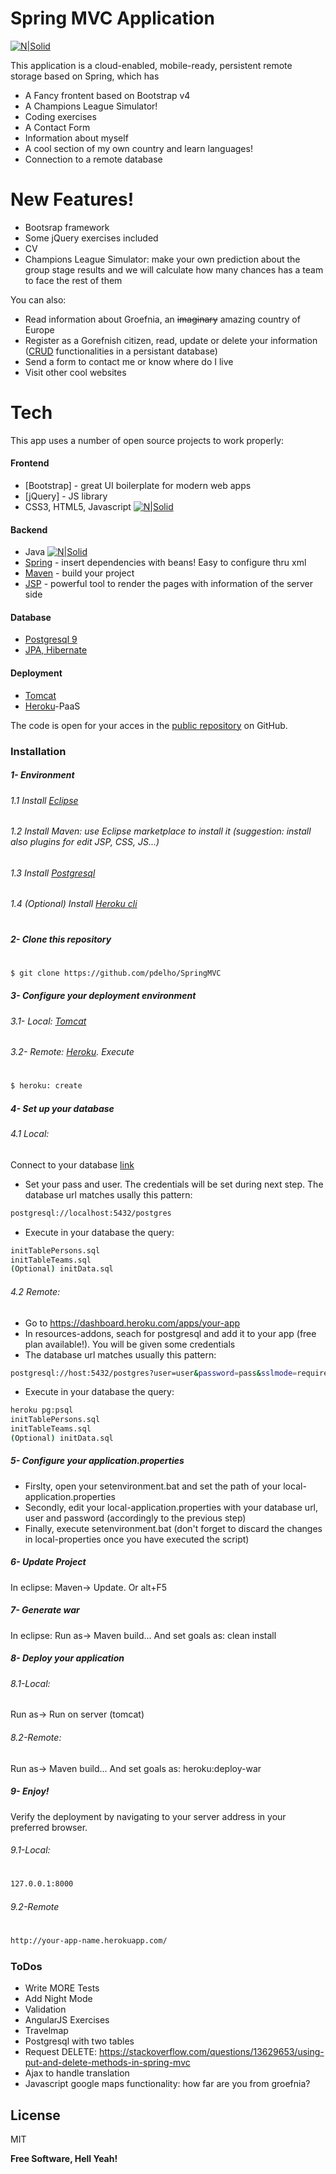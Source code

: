 # Spring MVC Application

[![N|Solid](https://lh4.googleusercontent.com/-h3lqZ70HC7s/AAAAAAAAAAI/AAAAAAAAACg/L_xoSoDbU-c/s0-c-k-no-ns/photo.jpg)](https://spring.io/)

This application is a cloud-enabled, mobile-ready, persistent remote storage based on Spring, which has

  - A Fancy frontent based on Bootstrap v4
  - A Champions League Simulator!
  - Coding exercises
  - A Contact Form
  - Information about myself
  - A cool section of my own country and learn languages!
  - Connection to a remote database

# New Features!

  - Bootsrap framework
  - Some jQuery exercises included
  - CV
  - Champions League Simulator: make your own prediction about the group stage results and we will calculate how many chances has a team to face the rest of them


You can also:
  - Read information about Groefnia, an ~~imaginary~~ amazing country of Europe
  - Register as a Gorefnish citizen, read, update or delete your information ([CRUD](https://en.wikipedia.org/wiki/Create,_read,_update_and_delete) functionalities in a persistant database)
  - Send a form to contact me or know where do I live
  - Visit other cool websites

# Tech

This app uses a number of open source projects to work properly:

#### Frontend
* [Bootstrap] - great UI boilerplate for modern web apps
* [jQuery] - JS library
* CSS3, HTML5, Javascript
[![N|Solid](https://static1.squarespace.com/static/571a021020c64744b886f00f/t/5737824520c6471cf0610644/1463255625811)]()


#### Backend
* Java
[![N|Solid](http://www.myexactamundo.com/wp-content/uploads/2014/05/java-logo.jpg)]()
* [Spring](https://spring.io/) - insert dependencies with beans! Easy to configure thru xml
* [Maven](https://maven.apache.org/) - build your project
* [JSP](https://en.wikipedia.org/wiki/JavaServer_Pages) - powerful tool to render the pages with information of the server side

#### Database
* [Postgresql 9](https://www.postgresql.org/)
* [JPA, Hibernate](https://en.wikipedia.org/wiki/Java_Persistence_API)

#### Deployment
* [Tomcat](http://tomcat.apache.org/)
* [Heroku](https://www.heroku.com/)-PaaS


The code is open for your acces in the [public repository](https://github.com/pdelho/SpringMVC) on GitHub.

### Installation

##### 1- Environment
###### 1.1 Install [Eclipse](https://eclipse.org/)
###### 1.2 Install Maven: use Eclipse marketplace to install it (suggestion: install also plugins for edit JSP, CSS, JS...)
###### 1.3 Install [Postgresql](https://www.postgresql.org/)
###### 1.4 (Optional) Install [Heroku cli](https://devcenter.heroku.com/articles/heroku-cli)
#
##### 2- Clone this repository
#

```sh
$ git clone https://github.com/pdelho/SpringMVC
```
##### 3- Configure your deployment environment
###### 3.1- Local: [Tomcat](https://www.mulesoft.com/tcat/tomcat-eclipse)
###### 3.2- Remote: [Heroku](https://devcenter.heroku.com/articles/git ). Execute 
#
```sh
$ heroku: create
```

##### 4- Set up your database
###### 4.1 Local:
Connect to your database [link](https://alvinalexander.com/blog/post/postgresql/log-in-postgresql-database)
* Set your pass and user. The credentials will be set during next step. The database url matches usally this pattern: 
```sh
postgresql://localhost:5432/postgres
```
* Execute in your database the query:
```sh
initTablePersons.sql
initTableTeams.sql
(Optional) initData.sql
```
###### 4.2 Remote:
* Go to https://dashboard.heroku.com/apps/your-app 
* In resources-addons, seach for postgresql and add it to your app (free plan available!). You will be given some credentials
* The database url matches usually this pattern:
```sh
postgresql://host:5432/postgres?user=user&password=pass&sslmode=require
```
* Execute in your database the query:
```sh
heroku pg:psql
initTablePersons.sql
initTableTeams.sql
(Optional) initData.sql
```
##### 5- Configure your application.properties
* Firslty, open your setenvironment.bat and set the path of your local-application.properties
* Secondly, edit your local-application.properties with your database url, user and password (accordingly to the previous step)
* Finally, execute setenvironment.bat (don't forget to discard the changes in local-properties once you have executed the script)

##### 6- Update Project
In eclipse: Maven-> Update. Or alt+F5

##### 7- Generate war
In eclipse: Run as-> Maven build... And set goals as: clean install

##### 8- Deploy your application
###### 8.1-Local: 
Run as-> Run on server (tomcat)
###### 8.2-Remote:
Run as-> Maven build... And set goals as: heroku:deploy-war

##### 9- Enjoy!
Verify the deployment by navigating to your server address in your preferred browser.
###### 9.1-Local: 
#
```sh
127.0.0.1:8000
```
###### 9.2-Remote 
#
```sh
http://your-app-name.herokuapp.com/
```
### ToDos

 - Write MORE Tests
 - Add Night Mode
 - Validation
 - AngularJS Exercises
 - Travelmap
 - Postgresql with two tables
 - Request DELETE: https://stackoverflow.com/questions/13629653/using-put-and-delete-methods-in-spring-mvc
 - Ajax to handle translation
 - Javascript google maps functionality: how far are you from groefnia?




License
----

MIT


**Free Software, Hell Yeah!**


